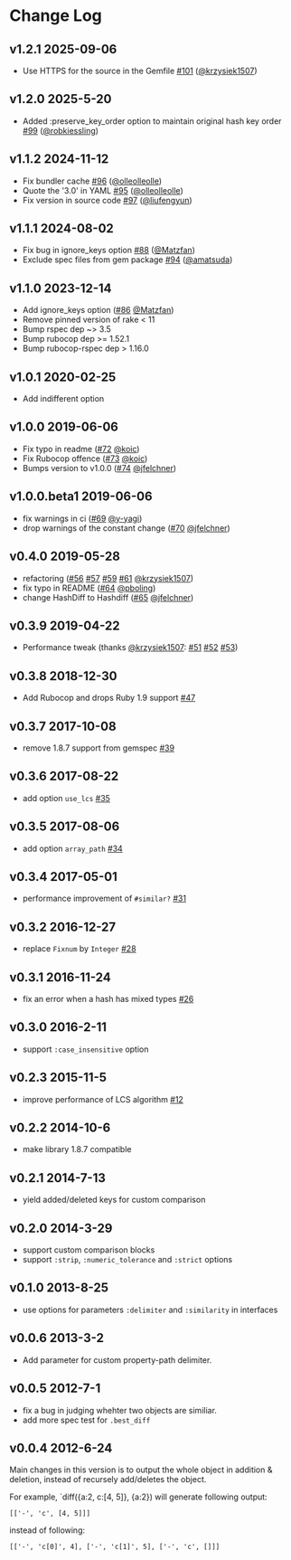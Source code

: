 # Change Log

## v1.2.1 2025-09-06

* Use HTTPS for the source in the Gemfile [#101](https://github.com/liufengyun/hashdiff/issues/101) ([@krzysiek1507](https://github.com/krzysiek1507))

## v1.2.0 2025-5-20

* Added :preserve_key_order option to maintain original hash key order [#99](https://github.com/liufengyun/hashdiff/issues/99) ([@robkiessling](https://github.com/robkiessling))

## v1.1.2 2024-11-12

* Fix bundler cache [#96](https://github.com/liufengyun/hashdiff/issues/96) ([@olleolleolle](https://github.com/olleolleolle))
* Quote the '3.0' in YAML [#95](https://github.com/liufengyun/hashdiff/issues/95) ([@olleolleolle](https://github.com/olleolleolle))
* Fix version in source code [#97](https://github.com/liufengyun/hashdiff/issues/97) ([@liufengyun](https://github.com/liufengyun))

## v1.1.1 2024-08-02

* Fix bug in ignore_keys option [#88](https://github.com/liufengyun/hashdiff/issues/88) ([@Matzfan](https://github.com/Matzfan))
* Exclude spec files from gem package [#94](https://github.com/liufengyun/hashdiff/issues/94) ([@amatsuda](https://github.com/amatsuda))

## v1.1.0 2023-12-14

* Add ignore_keys option ([#86](https://github.com/liufengyun/hashdiff/issues/86) [@Matzfan](https://github.com/Matzfan))
* Remove pinned version of rake < 11
* Bump rspec dep ~> 3.5
* Bump rubocop dep >= 1.52.1
* Bump rubocop-rspec dep > 1.16.0

## v1.0.1 2020-02-25

* Add indifferent option

## v1.0.0 2019-06-06

* Fix typo in readme ([#72](https://github.com/liufengyun/hashdiff/issues/72) [@koic](https://github.com/koic))
* Fix Rubocop offence ([#73](https://github.com/liufengyun/hashdiff/issues/73) [@koic](https://github.com/koic))
* Bumps version to v1.0.0 ([#74](https://github.com/liufengyun/hashdiff/issues/74) [@jfelchner](https://github.com/jfelchner))

## v1.0.0.beta1 2019-06-06

* fix warnings in ci ([#69](https://github.com/liufengyun/hashdiff/issues/69) [@y-yagi](https://github.com/y-yagi))
* drop warnings of the constant change ([#70](https://github.com/liufengyun/hashdiff/issues/70) [@jfelchner](https://github.com/jfelchner))

## v0.4.0 2019-05-28

* refactoring ([#56](https://github.com/liufengyun/hashdiff/issues/56) [#57](https://github.com/liufengyun/hashdiff/issues/57) [#59](https://github.com/liufengyun/hashdiff/issues/59) [#61](https://github.com/liufengyun/hashdiff/issues/61) [@krzysiek1507](https://github.com/krzysiek1507))
* fix typo in README ([#64](https://github.com/liufengyun/hashdiff/issues/64) [@pboling](https://github.com/pboling))
* change HashDiff to Hashdiff ([#65](https://github.com/liufengyun/hashdiff/issues/65) [@jfelchner](https://github.com/jfelchner))

## v0.3.9 2019-04-22

* Performance tweak (thanks [@krzysiek1507](https://github.com/krzysiek1507): [#51](https://github.com/liufengyun/hashdiff/issues/51) [#52](https://github.com/liufengyun/hashdiff/issues/52) [#53](https://github.com/liufengyun/hashdiff/issues/53))

## v0.3.8 2018-12-30

* Add Rubocop and drops Ruby 1.9 support [#47](https://github.com/liufengyun/hashdiff/issues/47)

## v0.3.7 2017-10-08

* remove 1.8.7 support from gemspec [#39](https://github.com/liufengyun/hashdiff/issues/39)

## v0.3.6 2017-08-22

* add option `use_lcs` [#35](https://github.com/liufengyun/hashdiff/issues/35)

## v0.3.5 2017-08-06

* add option `array_path` [#34](https://github.com/liufengyun/hashdiff/issues/34)

## v0.3.4 2017-05-01

* performance improvement of `#similar?` [#31](https://github.com/liufengyun/hashdiff/issues/31)

## v0.3.2 2016-12-27

* replace `Fixnum` by `Integer` [#28](https://github.com/liufengyun/hashdiff/issues/28)

## v0.3.1 2016-11-24

* fix an error when a hash has mixed types [#26](https://github.com/liufengyun/hashdiff/issues/26)

## v0.3.0 2016-2-11

* support `:case_insensitive` option

## v0.2.3 2015-11-5

* improve performance of LCS algorithm [#12](https://github.com/liufengyun/hashdiff/issues/12)

## v0.2.2 2014-10-6

* make library 1.8.7 compatible

## v0.2.1 2014-7-13

* yield added/deleted keys for custom comparison

## v0.2.0 2014-3-29

* support custom comparison blocks
* support `:strip`, `:numeric_tolerance` and `:strict` options

## v0.1.0 2013-8-25

* use options for parameters `:delimiter` and `:similarity` in interfaces

## v0.0.6 2013-3-2

* Add parameter for custom property-path delimiter.

## v0.0.5 2012-7-1

* fix a bug in judging whehter two objects are similiar.
* add more spec test for `.best_diff`

## v0.0.4 2012-6-24

Main changes in this version is to output the whole object in addition & deletion, instead of recursely add/deletes the object.

For example, `diff({a:2, c:[4, 5]}, {a:2}) will generate following output:

    [['-', 'c', [4, 5]]]

instead of following:

    [['-', 'c[0]', 4], ['-', 'c[1]', 5], ['-', 'c', []]]
